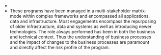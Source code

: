 -
- These programs have been managed in a multi-stakeholder matrix-mode within complex frameworks and encompassed all applications, data and infrastructure. Most engagements encompass the repurposing of older infrastructure, data and systems as well as introducing newer technologies.
  The role always performed has been in both the business and technical context. Thus the understanding of business processes and the impact of changes to the business processes are paramount and directly affect the risk profile of the program.